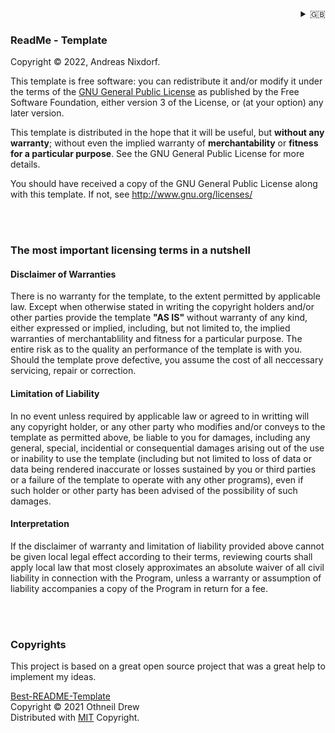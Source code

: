 <div align="right">
<details>
<summary>🇬🇧</summary>
    <a href="Copyright.md">🇩🇪 deutsch</a><br/>
    🇬🇧 english
</details>
</div>

### ReadMe - Template
Copyright © 2022, Andreas Nixdorf.

This template is free software: you can redistribute it and/or modify it under the terms of the [GNU General Public License](License.en.md) as published by the Free Software Foundation, either version 3 of the License, or (at your option) any later version.

This template is distributed in the hope that it will be useful, but **without any warranty**; without even the implied warranty of **merchantability** or **fitness for a particular purpose**. See the GNU General Public License for more details.

You should have received a copy of the GNU General Public License along with this template. If not, see <http://www.gnu.org/licenses/>

<br/>
<br/>

### The most important licensing terms in a nutshell

#### Disclaimer of Warranties

There is no warranty for the template, to the extent permitted by applicable law. Except when otherwise stated in writing the copyright holders and/or other parties provide the template **"AS IS"** without warranty of any kind, either expressed or implied, including, but not limited to, the implied warranties of merchantablility and fitness for a particular purpose. The entire risk as to the quality an performance of the template is with you. Should the template prove defective, you assume the cost of all neccessary servicing, repair or correction.

#### Limitation of Liability

In no event unless required by applicable law or agreed to in writting will any copyright holder, or any other party who modifies and/or conveys to the template as permitted above, be liable to you for damages, including any general, special, incidential or consequential damages arising out of the use or inability to use the template (including but not limited to loss of data or data being rendered inaccurate or losses sustained by you or third parties or a failure of the template to operate with any other programs), even if such holder or other party has been advised of the possibility of such damages.

#### Interpretation

If the disclaimer of warranty and limitation of liability provided
above cannot be given local legal effect according to their terms,
reviewing courts shall apply local law that most closely
approximates an absolute waiver of all civil liability in
connection with the Program, unless a warranty or assumption of
liability accompanies a copy of the Program in return for a fee.

<br/>
<br/>

### Copyrights

This project is based on a great open source project that was a great help to implement
my ideas.

[Best-README-Template](https://github.com/othneildrew/Best-README-Template)<br/>
Copyright © 2021 Othneil Drew<br/>
Distributed with [MIT](license.mit.en.md) Copyright.
